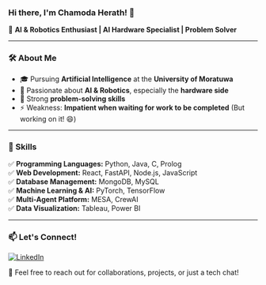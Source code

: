 ### Hi there, I'm Chamoda Herath! 👋

🚀 **AI & Robotics Enthusiast | AI Hardware Specialist | Problem Solver**

---

### 🛠️ About Me
- 🎓 Pursuing **Artificial Intelligence** at the **University of Moratuwa**
- 🤖 Passionate about **AI & Robotics**, especially the **hardware side**
- 🧠 Strong **problem-solving skills**
- ⚡ Weakness: **Impatient when waiting for work to be completed** (But working on it! 😄)

---

### 📌 Skills
✅ **Programming Languages:** Python, Java, C, Prolog  
✅ **Web Development:** React, FastAPI, Node.js, JavaScript  
✅ **Database Management:** MongoDB, MySQL  
✅ **Machine Learning & AI:** PyTorch, TensorFlow  
✅ **Multi-Agent Platform:** MESA, CrewAI  
✅ **Data Visualization:** Tableau, Power BI  

---

### 📫 Let's Connect!  
[![LinkedIn](https://img.shields.io/badge/LinkedIn-0077B5?style=for-the-badge&logo=linkedin&logoColor=white)](https://www.linkedin.com/in/chamoda-herath)   

💬 Feel free to reach out for collaborations, projects, or just a tech chat!
